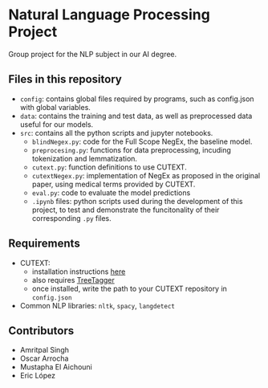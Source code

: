 # Natural Language Processing Project
Group project for the NLP subject in our AI degree.

## Files in this repository
- `config`: contains global files required by programs, such as config.json with global variables.
- `data`: contains the training and test data, as well as preprocessed data useful for our models.
- `src`: contains all the python scripts and jupyter notebooks.
	- `blindNegex.py`: code for the Full Scope NegEx, the baseline model.
	- `preprocesing.py`: functions for data preprocessing, incuding tokenization and lemmatization.
	- `cutext.py`: function definitions to use CUTEXT.
	- `cutextNegex.py`: implementation of NegEx as proposed in the original paper, using medical terms provided by CUTEXT.
	- `eval.py`: code to evaluate the model predictions
	- `.ipynb` files: python scripts used during the development of this project, to test and demonstrate the funcitonality of their corresponding `.py` files.

## Requirements
- CUTEXT:
	- installation instructions [here](https://github.com/PlanTL-GOB-ES/CUTEXT)
	- also requires [TreeTagger](https://www.cis.lmu.de/~schmid/tools/TreeTagger/)
	- once installed, write the path to your CUTEXT repository in `config.json`
- Common NLP libraries: `nltk`, `spacy`, `langdetect`

## Contributors
- Amritpal Singh
- Oscar Arrocha
- Mustapha El Aichouni
- Eric López

